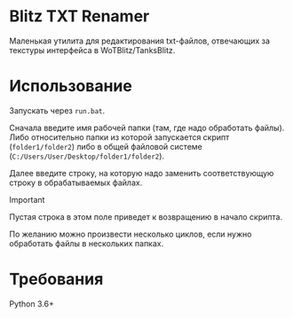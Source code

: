# Blitz TXT Renamer
Маленькая утилита для редактирования txt-файлов, отвечающих за текстуры интерфейса в WoTBlitz/TanksBlitz.

# Использование
Запускать через `run.bat`.

Сначала введите имя рабочей папки (там, где надо обработать файлы).\
Либо относительно папки из которой запускается скрипт (`folder1/folder2`) либо в общей файловой системе (`C:/Users/User/Desktop/folder1/folder2`).

Далее введите строку, на которую надо заменить соответствующую строку в обрабатываемых файлах. 
> [!IMPORTANT]  
> Пустая строка в этом поле приведет к возвращению в начало скрипта.

По желанию можно произвести несколько циклов, если нужно обработать файлы в нескольких папках.

# Требования
Python 3.6+